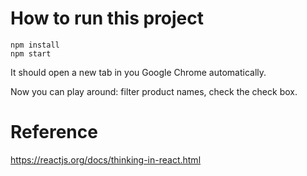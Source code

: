 # How to run this project

```
npm install
npm start
```

It should open a new tab in you Google Chrome automatically.

Now you can play around: filter product names, check the check box.

# Reference

https://reactjs.org/docs/thinking-in-react.html